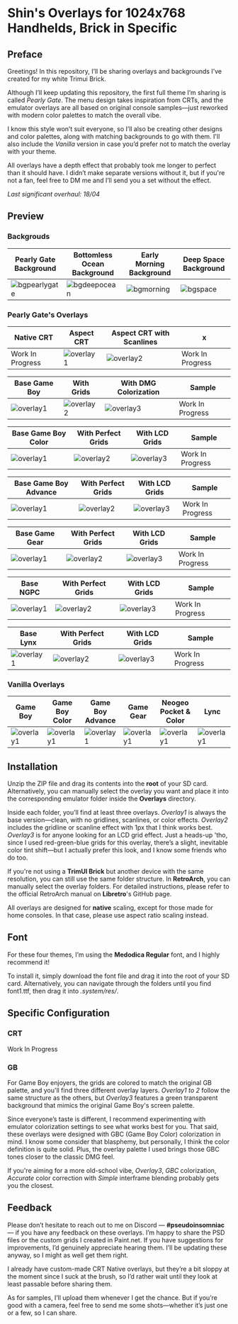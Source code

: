 # Shin's Overlays for 1024x768 Handhelds, Brick in Specific

## Preface

Greetings! In this repository, I’ll be sharing overlays and backgrounds I’ve created for my white Trimui Brick.

Although I’ll keep updating this repository, the first full theme I’m sharing is called *Pearly Gate*. The menu design takes inspiration from CRTs, and the emulator overlays are all based on original console samples—just reworked with modern color palettes to match the overall vibe.

I know this style won’t suit everyone, so I’ll also be creating other designs and color palettes, along with matching backgrounds to go with them. I'll also include the *Vanilla* version in case you’d prefer not to match the overlay with your theme. 

All overlays have a depth effect that probably took me longer to perfect than it should have. I didn’t make separate versions without it, but if you're not a fan, feel free to DM me and I’ll send you a set without the effect.

*Last significant overhaul: 18/04*

## Preview

### Backgrouds

| Pearly Gate Background | Bottomless Ocean Background | Early Morning Background | Deep Space Background |
| -- | -- | -- | -- |
| ![bgpearlygate](https://github.com/user-attachments/assets/ef986914-43fe-41fc-a27f-be7f96cfa23f) | ![bgdeepocean](https://github.com/user-attachments/assets/97cb1baf-bad8-4421-8ff8-16cfbf43bfea) |  ![bgmorning](https://github.com/user-attachments/assets/391802b6-699d-4f11-b76c-3bebf21649b2) | ![bgspace](https://github.com/user-attachments/assets/f017893a-7f4b-45c3-8e8a-91c5915d2b02) |

### Pearly Gate's Overlays

| Native CRT | Aspect CRT | Aspect CRT with Scanlines | x |
| -- | -- | -- | -- |
| Work In Progress  |  ![overlay1](https://github.com/user-attachments/assets/cc7b2aa5-f73f-4076-8cf5-6d171337c5a0) |  ![overlay2](https://github.com/user-attachments/assets/626897af-1b71-48e7-ade0-22e960037672) |  Work In Progress |


| Base Game Boy | With Grids | With DMG Colorization | Sample |
| -- | -- | -- | -- |
| ![overlay1](https://github.com/user-attachments/assets/4ac0a1b4-2d35-4480-a378-f161aac6325c) | ![overlay2](https://github.com/user-attachments/assets/3a90c674-7103-4bc7-8843-f13e91b66984) | ![overlay3](https://github.com/user-attachments/assets/1430f742-55fa-45e0-9e31-9016f0d557db) | Work In Progress |

| Base Game Boy Color | With Perfect Grids | With LCD Grids | Sample |
| -- | -- | -- | -- |
| ![overlay1](https://github.com/user-attachments/assets/6c2657cb-de7f-42f3-b7bc-eb82ee264d30) | ![overlay2](https://github.com/user-attachments/assets/af8fc4be-da3b-45d8-a8ed-3367af42f79a) | ![overlay3](https://github.com/user-attachments/assets/8a11b22a-31f4-4db2-aa06-0865447823b1) | Work In Progress |

| Base Game Boy Advance | With Perfect Grids  | With LCD Grids | Sample |
| -- | -- | -- | -- |
| ![overlay1](https://github.com/user-attachments/assets/4348ad9f-6b44-4a84-8194-de58a0384525) | ![overlay2](https://github.com/user-attachments/assets/4aa95bae-0382-496f-98b3-b689be491324) | ![overlay3](https://github.com/user-attachments/assets/92128809-9d3a-4fc7-a2d9-b23fabcd2d68) | Work In Progress |

| Base Game Gear | With Perfect Grids  | With LCD Grids | Sample |
| -- | -- | -- | -- |
| ![overlay1](https://github.com/user-attachments/assets/c276761e-313a-4a81-b142-19e61129e4c6) | ![overlay2](https://github.com/user-attachments/assets/4dfc4a2d-196b-4b57-900a-8603f2b408e6) | ![overlay3](https://github.com/user-attachments/assets/03d300cc-5095-4bcc-ae76-39959e02fae8) | Work In Progress |

| Base NGPC | With Perfect Grids | With LCD Grids | Sample |
| -- | -- | -- | -- |
| ![overlay1](https://github.com/user-attachments/assets/6f3ce3f0-9b26-4549-86e3-2a5c263a258f) | ![overlay2](https://github.com/user-attachments/assets/cc02bbad-78a3-44c9-a96a-d5d7cc590b5c) | ![overlay3](https://github.com/user-attachments/assets/c6bbf463-3ed9-4582-95be-2b8f6a5658fc) | Work In Progress |

| Base Lynx | With Perfect Grids | With LCD Grids | Sample |
| -- | -- | -- | -- |
| ![overlay1](https://github.com/user-attachments/assets/08baa5ab-edd5-42f2-a127-b1e9a2e63679) | ![overlay2](https://github.com/user-attachments/assets/a7651f91-a30a-4ab1-8410-e06498fe3196) | ![overlay3](https://github.com/user-attachments/assets/3a1afa2b-6a37-489d-a6df-77cf0190d32a) | Work In Progress |

### Vanilla Overlays
| Game Boy | Game Boy Color | Game Boy Advance | Game Gear | Neogeo Pocket & Color | Lync |
| -- | -- | -- | -- | -- | -- |
| ![overlay1](https://github.com/user-attachments/assets/b1c60b8f-57f1-4a37-be53-5a004e14c717) | ![overlay1](https://github.com/user-attachments/assets/819ff9a1-3a4f-4d30-97c8-b17ec61b86a0) | ![overlay1](https://github.com/user-attachments/assets/c9cf2b23-e8a5-4a91-89ab-3bba6623b25b) | ![overlay1](https://github.com/user-attachments/assets/718a6129-e810-4d20-9253-b265d6f7cfaa) | ![overlay1](https://github.com/user-attachments/assets/0433e17c-2d3e-4eb8-b2aa-b66aea941f57) | ![overlay1](https://github.com/user-attachments/assets/429dc905-e0c7-496b-a18c-7873f12c8e13) |



## Installation

Unzip the ZIP file and drag its contents into the **root** of your SD card. Alternatively, you can manually select the overlay you want and place it into the corresponding emulator folder inside the **Overlays** directory.

Inside each folder, you’ll find at least three overlays. *Overlay1* is always the base version—clean, with no gridlines, scanlines, or color effects. *Overlay2* includes the gridline or scanline effect with 1px that I think works best. *Overlay3* is for anyone looking for an LCD grid effect. Just a heads-up 'tho, since I used red-green-blue grids for this overlay, there’s a slight, inevitable color tint shift—but I actually prefer this look, and I know some friends who do too.

If you're not using a **TrimUI Brick** but another device with the same resolution, you can still use the same folder structure. In **RetroArch**, you can manually select the overlay folders. For detailed instructions, please refer to the official RetroArch manual on **Libretro**'s GitHub page.

All overlays are designed for **native** scaling, except for those made for home consoles. In that case, please use aspect ratio scaling instead.

## Font

For these four themes, I’m using the **Medodica Regular** font, and I highly recommend it!

To install it, simply download the font file and drag it into the root of your SD card. Alternatively, you can navigate through the folders until you find font1.ttf, then drag it into *.system/res/*.


## Specific Configuration

### CRT

Work In Progress

### GB

For Game Boy enjoyers, the grids are colored to match the original GB palette, and you'll find three different overlay layers. *Overlay1 to 2* follow the same structure as the others, but *Overlay3* features a green transparent background that mimics the original Game Boy's screen palette. 

Since everyone’s taste is different, I recommend experimenting with emulator colorization settings to see what works best for you. That said, these overlays were designed with GBC (Game Boy Color) colorization in mind. I know some consider that blasphemy, but personally, I think the color definition is quite solid. Plus, the overlay palette I used brings those GBC tones closer to the classic DMG feel.

If you're aiming for a more old-school vibe, *Overlay3*, *GBC* colorization, *Accurate* color correction with *Simple* interframe blending probably gets you the closest.

## Feedback

Please don’t hesitate to reach out to me on Discord — **#pseudoinsomniac** — if you have any feedback on these overlays. I’m happy to share the PSD files or the custom grids I created in Paint.net. If you have suggestions for improvements, I’d genuinely appreciate hearing them. I’ll be updating these anyway, so I might as well get them right.

I already have custom-made CRT Native overlays, but they’re a bit sloppy at the moment since I suck at the brush, so I’d rather wait until they look at least passable before sharing them.

As for samples, I’ll upload them whenever I get the chance. But if you’re good with a camera, feel free to send me some shots—whether it’s just one or a few, so I can share. 
